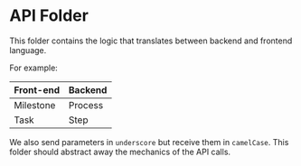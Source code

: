 # API Folder

This folder contains the logic that translates between backend and frontend language.

For example:

| Front-end | Backend |
|-----------|---------|
| Milestone | Process |
| Task      | Step    |


We also send parameters in `underscore` but receive them in `camelCase`.
This folder should abstract away the mechanics of the API calls.